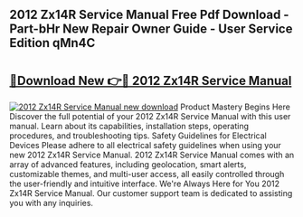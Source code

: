 ## 2012 Zx14R Service Manual Free Pdf Download - Part-bHr New Repair Owner Guide - User Service Edition qMn4C

# <h2><a href="http://bc3868.oget.top/?id=2012+Zx14R+Service+Manual">🔗Download New 👉🔴 2012 Zx14R Service Manual</a></h2>

[![2012 Zx14R Service Manual new download](https://i.imgur.com/5g1atiW.png)](http://bc3868.oget.top/?id=2012+Zx14R+Service+Manual)
Product Mastery Begins Here Discover the full potential of your 2012 Zx14R Service Manual with this user manual. Learn about its capabilities, installation steps, operating procedures, and troubleshooting tips. Safety Guidelines for Electrical Devices Please adhere to all electrical safety guidelines when using your new 2012 Zx14R Service Manual. 2012 Zx14R Service Manual comes with an array of advanced features, including geolocation, smart alerts, customizable themes, and multi-user access, all easily controlled through the user-friendly and intuitive interface. We're Always Here for You 2012 Zx14R Service Manual. Our customer support team is dedicated to assisting you with any inquiries.
